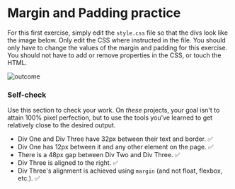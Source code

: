 # Margin and Padding practice

For this first exercise, simply edit the `style.css` file so that the divs look like the image below. Only edit the CSS where instructed in the file.  You should only have to change the values of the margin and padding for this exercise. You should not have to add or remove properties in the CSS, or touch the HTML.

![outcome](./desired-outcome.png)

### Self-check 
Use this section to check your work. On _these_ projects, your goal isn't to attain 100% pixel perfection, but to use the tools you've learned to get relatively close to the desired output.

- Div One and Div Three have 32px between their text and border. ✅
- Div One has 12px between it and any other element on the page. ✅
- There is a 48px gap between Div Two and Div Three. ✅
- Div Three is aligned to the right. ✅
- Div Three's alignment is achieved using `margin` (and not float, flexbox, etc.). ✅